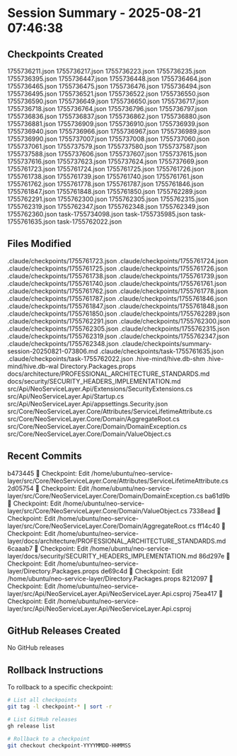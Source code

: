 # Session Summary - 2025-08-21 07:46:38

## Checkpoints Created
1755736211.json
1755736217.json
1755736223.json
1755736235.json
1755736395.json
1755736447.json
1755736448.json
1755736464.json
1755736465.json
1755736475.json
1755736476.json
1755736494.json
1755736495.json
1755736521.json
1755736522.json
1755736550.json
1755736590.json
1755736649.json
1755736650.json
1755736717.json
1755736718.json
1755736764.json
1755736796.json
1755736797.json
1755736836.json
1755736837.json
1755736862.json
1755736880.json
1755736881.json
1755736909.json
1755736910.json
1755736939.json
1755736940.json
1755736966.json
1755736967.json
1755736989.json
1755736990.json
1755737007.json
1755737008.json
1755737060.json
1755737061.json
1755737579.json
1755737580.json
1755737587.json
1755737588.json
1755737606.json
1755737607.json
1755737615.json
1755737616.json
1755737623.json
1755737624.json
1755737669.json
1755761723.json
1755761724.json
1755761725.json
1755761726.json
1755761738.json
1755761739.json
1755761740.json
1755761761.json
1755761762.json
1755761778.json
1755761787.json
1755761846.json
1755761847.json
1755761848.json
1755761850.json
1755762289.json
1755762291.json
1755762300.json
1755762305.json
1755762315.json
1755762319.json
1755762347.json
1755762348.json
1755762349.json
1755762360.json
task-1755734098.json
task-1755735985.json
task-1755761635.json
task-1755762022.json

## Files Modified
.claude/checkpoints/1755761723.json
.claude/checkpoints/1755761724.json
.claude/checkpoints/1755761725.json
.claude/checkpoints/1755761726.json
.claude/checkpoints/1755761738.json
.claude/checkpoints/1755761739.json
.claude/checkpoints/1755761740.json
.claude/checkpoints/1755761761.json
.claude/checkpoints/1755761762.json
.claude/checkpoints/1755761778.json
.claude/checkpoints/1755761787.json
.claude/checkpoints/1755761846.json
.claude/checkpoints/1755761847.json
.claude/checkpoints/1755761848.json
.claude/checkpoints/1755761850.json
.claude/checkpoints/1755762289.json
.claude/checkpoints/1755762291.json
.claude/checkpoints/1755762300.json
.claude/checkpoints/1755762305.json
.claude/checkpoints/1755762315.json
.claude/checkpoints/1755762319.json
.claude/checkpoints/1755762347.json
.claude/checkpoints/1755762348.json
.claude/checkpoints/summary-session-20250821-073806.md
.claude/checkpoints/task-1755761635.json
.claude/checkpoints/task-1755762022.json
.hive-mind/hive.db-shm
.hive-mind/hive.db-wal
Directory.Packages.props
docs/architecture/PROFESSIONAL_ARCHITECTURE_STANDARDS.md
docs/security/SECURITY_HEADERS_IMPLEMENTATION.md
src/Api/NeoServiceLayer.Api/Extensions/SecurityExtensions.cs
src/Api/NeoServiceLayer.Api/Startup.cs
src/Api/NeoServiceLayer.Api/appsettings.Security.json
src/Core/NeoServiceLayer.Core/Attributes/ServiceLifetimeAttribute.cs
src/Core/NeoServiceLayer.Core/Domain/AggregateRoot.cs
src/Core/NeoServiceLayer.Core/Domain/DomainException.cs
src/Core/NeoServiceLayer.Core/Domain/ValueObject.cs

## Recent Commits
b473445 🔖 Checkpoint: Edit /home/ubuntu/neo-service-layer/src/Core/NeoServiceLayer.Core/Attributes/ServiceLifetimeAttribute.cs
2d05754 🔖 Checkpoint: Edit /home/ubuntu/neo-service-layer/src/Core/NeoServiceLayer.Core/Domain/DomainException.cs
ba61d9b 🔖 Checkpoint: Edit /home/ubuntu/neo-service-layer/src/Core/NeoServiceLayer.Core/Domain/ValueObject.cs
7338ead 🔖 Checkpoint: Edit /home/ubuntu/neo-service-layer/src/Core/NeoServiceLayer.Core/Domain/AggregateRoot.cs
ff14c40 🔖 Checkpoint: Edit /home/ubuntu/neo-service-layer/docs/architecture/PROFESSIONAL_ARCHITECTURE_STANDARDS.md
6caaab7 🔖 Checkpoint: Edit /home/ubuntu/neo-service-layer/docs/security/SECURITY_HEADERS_IMPLEMENTATION.md
86d297e 🔖 Checkpoint: Edit /home/ubuntu/neo-service-layer/Directory.Packages.props
de69c4d 🔖 Checkpoint: Edit /home/ubuntu/neo-service-layer/Directory.Packages.props
8212097 🔖 Checkpoint: Edit /home/ubuntu/neo-service-layer/src/Api/NeoServiceLayer.Api/NeoServiceLayer.Api.csproj
75ea417 🔖 Checkpoint: Edit /home/ubuntu/neo-service-layer/src/Api/NeoServiceLayer.Api/NeoServiceLayer.Api.csproj

## GitHub Releases Created
No GitHub releases

## Rollback Instructions
To rollback to a specific checkpoint:
```bash
# List all checkpoints
git tag -l checkpoint-* | sort -r

# List GitHub releases
gh release list

# Rollback to a checkpoint
git checkout checkpoint-YYYYMMDD-HHMMSS
```
